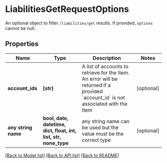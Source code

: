 # LiabilitiesGetRequestOptions

An optional object to filter `/liabilities/get` results. If provided, `options` cannot be null.

## Properties
Name | Type | Description | Notes
------------ | ------------- | ------------- | -------------
**account_ids** | **[str]** | A list of accounts to retrieve for the Item.  An error will be returned if a provided &#x60;account_id&#x60; is not associated with the Item | [optional] 
**any string name** | **bool, date, datetime, dict, float, int, list, str, none_type** | any string name can be used but the value must be the correct type | [optional]

[[Back to Model list]](../README.md#documentation-for-models) [[Back to API list]](../README.md#documentation-for-api-endpoints) [[Back to README]](../README.md)


